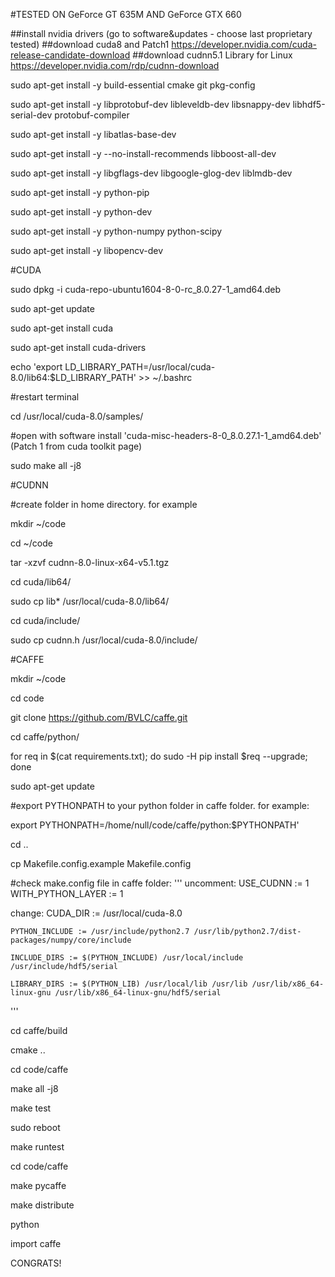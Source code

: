 #TESTED ON GeForce GT 635M AND GeForce GTX 660



##install nvidia drivers (go to software&updates - choose last proprietary tested)
##download cuda8 and Patch1 https://developer.nvidia.com/cuda-release-candidate-download
##download cudnn5.1 Library for Linux https://developer.nvidia.com/rdp/cudnn-download


sudo apt-get install -y build-essential cmake git pkg-config

sudo apt-get install -y libprotobuf-dev libleveldb-dev libsnappy-dev libhdf5-serial-dev protobuf-compiler

sudo apt-get install -y libatlas-base-dev 

sudo apt-get install -y --no-install-recommends libboost-all-dev

sudo apt-get install -y libgflags-dev libgoogle-glog-dev liblmdb-dev

sudo apt-get install -y python-pip

sudo apt-get install -y python-dev

sudo apt-get install -y python-numpy python-scipy

sudo apt-get install -y libopencv-dev


#CUDA

sudo dpkg -i cuda-repo-ubuntu1604-8-0-rc_8.0.27-1_amd64.deb

sudo apt-get update

sudo apt-get install cuda

sudo apt-get install cuda-drivers

echo 'export LD_LIBRARY_PATH=/usr/local/cuda-8.0/lib64:$LD_LIBRARY_PATH' >> ~/.bashrc

#restart terminal

cd /usr/local/cuda-8.0/samples/

#open with software install 'cuda-misc-headers-8-0_8.0.27.1-1_amd64.deb' (Patch 1 from cuda toolkit page)

sudo make all -j8



#CUDNN

#create folder  in home directory. for example

mkdir ~/code 

cd ~/code

tar -xzvf cudnn-8.0-linux-x64-v5.1.tgz

cd cuda/lib64/

sudo cp lib* /usr/local/cuda-8.0/lib64/

cd cuda/include/

sudo cp cudnn.h /usr/local/cuda-8.0/include/



#CAFFE

mkdir ~/code 

cd code

git clone https://github.com/BVLC/caffe.git

cd caffe/python/

for req in $(cat requirements.txt); do sudo -H pip install $req --upgrade; done

sudo apt-get update

#export PYTHONPATH to your python folder in caffe folder. for example:

export PYTHONPATH=/home/null/code/caffe/python:$PYTHONPATH'

cd .. 

cp Makefile.config.example Makefile.config

#check make.config file in caffe folder:
'''
  uncomment:
    USE_CUDNN := 1
    WITH_PYTHON_LAYER := 1

  change:
    CUDA_DIR := /usr/local/cuda-8.0

    PYTHON_INCLUDE := /usr/include/python2.7 /usr/lib/python2.7/dist-packages/numpy/core/include 

    INCLUDE_DIRS := $(PYTHON_INCLUDE) /usr/local/include /usr/include/hdf5/serial

    LIBRARY_DIRS := $(PYTHON_LIB) /usr/local/lib /usr/lib /usr/lib/x86_64-linux-gnu /usr/lib/x86_64-linux-gnu/hdf5/serial
'''

cd caffe/build

cmake ..

cd code/caffe

make all -j8

make test

sudo reboot

make runtest

cd code/caffe

make pycaffe

make distribute

python

import caffe


CONGRATS!
